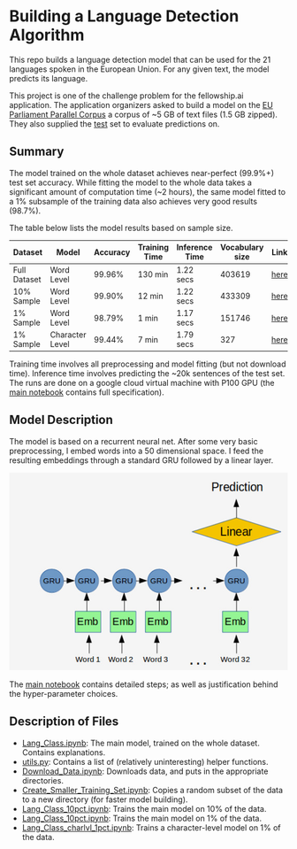 # Building a Language Detection Algorithm

This repo builds a language detection model that can be used for the 21 languages spoken in the European Union. For any given text, the model predicts its language.

This project is one of the challenge problem for the fellowship.ai application. The application organizers asked to build a model on the [EU Parliament Parallel Corpus](http://www.statmt.org/europarl/) a corpus of ~5 GB of text files (1.5 GB zipped). They also supplied the [test](https://storage.googleapis.com/google-code-archive-downloads/v2/code.google.com/language-detection/europarl-test.zip) set to evaluate predictions on. 

## Summary

The model trained on the whole dataset achieves near-perfect (99.9%+) test set accuracy. While fitting the model to the whole data takes a significant amount of computation time (~2 hours), the same model fitted to a 1% subsample of the training data also achieves very good results (98.7%).

The table below lists the model results based on sample size. 


| Dataset           | Model              | Accuracy           | Training Time      | Inference Time     | Vocabulary size    | Link              |
| ------------------ | ------------------ | ------------------ | ------------------ | ------------------ | ------------------ | ------------------ |
| Full Dataset  | Word Level      | 99.96%             | 130 min      | 1.22 secs | 403619         | [here](https://github.com/kk1694/Lang_Detect/blob/master/Lang_Class.ipynb) |
| 10% Sample    | Word Level      | 99.90%             | 12  min      | 1.22 secs | 433309         | [here](https://github.com/kk1694/Lang_Detect/blob/master/Lang_Class_10pct.ipynb) |
| 1% Sample     | Word Level      | 98.79%             | 1   min      | 1.17 secs | 151746        | [here](https://github.com/kk1694/Lang_Detect/blob/master/Lang_Class_1pct.ipynb) |
| 1% Sample     | Character Level | 99.44%             | 7   min      | 1.79 secs  | 327            | [here](https://github.com/kk1694/Lang_Detect/blob/master/Lang_Class_charlvl_1pct.ipynb) |

Training time involves all preprocessing and model fitting (but not download time). Inference time involves predicting the ~20k sentences of the test set. The runs are done on a google cloud virtual machine with P100 GPU (the [main notebook](https://github.com/kk1694/Lang_Detect/blob/master/Lang_Class.ipynb) contains full specification).

## Model Description

The model is based on a recurrent neural net. After some very basic preprocessing, I embed words into a 50 dimensional  space. I feed the resulting embeddings through a standard GRU followed by a linear layer.

![Model Illustration](model_illustration.jpg)

The [main notebook](https://github.com/kk1694/Lang_Detect/blob/master/Lang_Class.ipynb) contains detailed steps; as well as justification behind the hyper-parameter choices.

## Description of Files

- [Lang_Class.ipynb](https://github.com/kk1694/Lang_Detect/blob/master/Lang_Class.ipynb): The main model, trained on the whole dataset. Contains explanations.
- [utils.py](https://github.com/kk1694/Lang_Detect/blob/master/Download_Data.ipynb): Contains a list of (relatively uninteresting) helper functions.
- [Download_Data.ipynb](): Downloads data, and puts in the appropriate directories.
- [Create_Smaller_Training_Set.ipynb](https://github.com/kk1694/Lang_Detect/blob/master/Create_Smaller_Training_Set.ipynb): Copies a random subset of the data to a new directory (for faster model building).
- [Lang_Class_10pct.ipynb](https://github.com/kk1694/Lang_Detect/blob/master/Lang_Class_10pct.ipynb): Trains the main model on 10% of the data. 
- [Lang_Class_10pct.ipynb](https://github.com/kk1694/Lang_Detect/blob/master/Lang_Class_1pct.ipynb): Trains the main model on 1% of the data.
- [Lang_Class_charlvl_1pct.ipynb](https://github.com/kk1694/Lang_Detect/blob/master/Lang_Class_charlvl_1pct.ipynb): Trains a character-level model on 1% of the data.
